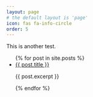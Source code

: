 ```yaml
---
layout: page
# the default layout is 'page'
icon: fas fa-info-circle
order: 5
---
```

This is another test.

<ul>
  {% for post in site.posts %}
    <li>
      <a href="{{ post.url }}">{{ post.title }}</a>
      <p>{{ post.excerpt }}</p>
    </li>
  {% endfor %}
</ul>
